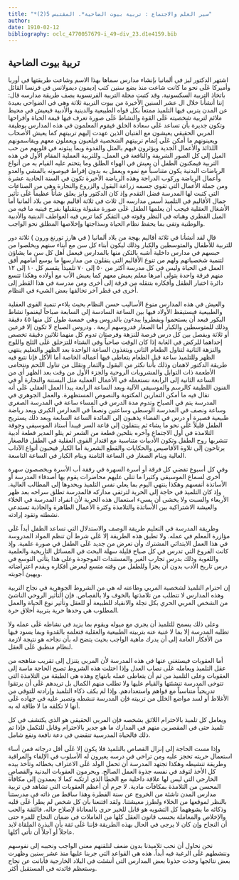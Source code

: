 ```yaml
---
title: "*سير العلم والاجتماع : تربية بيوت الضاحية*. المقتبس 5(2)"
author: 
date: 1910-02-12
bibliography: oclc_4770057679-i_49-div_23.d1e4159.bib
---
```




##  تربية بيوت الضاحية 


 اشتهر  الدكتور ليز  في ألمانيا بإنشاء مدارس سماها بهذا الاسم وشاعت طريقتها في أوربا وأميركا عَلَى نحو ما كانت شاعت منذ بضع سنين كتب إديمون ديمولانس في فرنسا القائل باتخاذ التربية السكسونية. وقد  كتبت مجلة التربية الفرنسوية يصف طريقة مدارسه  قال: إننا أنشأنا خلال ال  عشر  السنين الأخيرة من بيوت التربية  ثلاثة  وهي في الضواحي بعيدة عن المدن يتربى فيها التلميذ ممتعاً بكل قواه الطبيعية والدينية والأدبية فيعيش في محيط ملائم لتربية شخصيته عَلَى القوة والنشاط عَلَى صورة تعرف فيها قيمة الحياة وأفراحها وتكون جديرة بأن تساعد عَلَى سعادة الخلق فيقوم المعلمون في هذه المدارس بوظيفة المربي الحقيقي يعيشون مع الفتيان الذين عهدت إليهم تربيتهم كما يعيش الأصحاب ويعينونهم ما أمكن عَلَى إتمام تربيتهم الشخصية فيلعبون ويعملون معهم ويقاسمونهم اللذائذ والأعمال الجدية ويؤثرون فيهم بالمثل والقدوة وبما يبثونه في قلوبهم من حب الميل إلى كل الصور الشريفة والنافعة في العمل. وللتربية العملية المقام الأول في هذه   التربية فيمكنون الطفل أن يعيش في الهواء الطلق وما يتحتم عليه القيام به من أنواع الرياضات البدنية يكون متناسباً مع نموه ويعمل به بدون إفراط فيوصونه بالمشي والعدو وأعمال الرياضة وركوب الدراجة وهذه الرياضة الأخيرة تكون في السنة الحادية  عشرة  ومن جملة   الأعمال التي تقوي جسمه زراعة البقول والزروع والنجارة وهي من الصناعات التي كتبت لها المدرسة فضل التقدم وإذ كان الدكتور وايز يعلق شأناً عظيماً عَلَى تأثير جمال الأقاليم في التلميذ أسس مدارسه ال  ثلاث  في  ثلاثة  أقاليم بهجة من بلاد ألمانيا أما الأشغال العقلية فيجب أن يعلمها الطفل عَلَى صورة مقبولة ويتقبلها بفرح فينبه ما فيه من الميل الفطري وهباته في النظر وقوته في التفكر كما تربي فيه العواطف الدينية والأدبية والوطنية وتفي بما يحفظ نظام الحياة وسذاجتها وإخلاصها المطلق نحو الواجب. 

 قال لقد أنشأنا في  ثلاثة  أقاليم بهجة من بلاد ألمانيا ( في هارز تورنغ ورون ) ثلاثة  دور للتربية للأطفال والمتوسطين والكبار وذلك ليكون أبناء كل سن مع أبناء سنهم ويخلصوا من حبسهم في مدارس داخلية أشبه بالثكن منها بالمدارس فيعمل أهل كل سن ما يشاؤن لتنمية شخصياتهم ولهم من تنوع الأقاليم التي ينقلون من مدارسها ما يوسع أمامهم أفق العمل في الحياة وليس في كل مدرسة أكثر من  ٥٠  إلى  ٧٠  تلميذاً يقسم كل  ١٠  إلى  ١٢  منهم فرقة واحدة يتولى أمرها معلم يعيش معهم كما يعيش الأب مع أولاده وهكذا تتسع دائرة اختبار الطفل وأفكاره بتنقله من فرقة إلى أخرى ومن مدرسة في هذا القطر إلى أخرى في قطر آخر تخالفها بعض الشيء في النظام. 

 والعيش في هذه المدارس منوع الأساليب حسن النظام بحيث يلاءم تنمية القوى العقلية والطبيعية فيستيقظ الأولاد فيها بين الساعة السادسة إلى السابعة صباحاً ليغنموا نشاط البكور فبعد أن يستحموا ويفطروا يبدءون بالدروس وهي  خمسة  طول كل منها  ٤٥  دقيقة وذلك للمتوسطين والكبار أما الصغار فدروسهم  أربعة  . ودروس الصباح لا تكون إلا فرعين أو  ثلاثة  ويفصل بين كل درس فرصة للنزهة وفرصتان تدوم كل منهما  ثلاثين  دقيقة تخصص إحداهما للركض في الغابة إذا كان الوقت صاحياً وفي الشتاء للتزحلق عَلَى الثلج واللوج والنزهة الثانية لتناول الطعام الثاني ويتغذون الساعة الواحدة بعد الظهر والتعليم ينتهي الظهر وللتلميذ ساعة قبل الطعام يتعاطى فيها أعماله الخاصة أما الأكل فإنا نتبع فيه طريقة الدكتور لاهمان وذلك بأننا نكثر من البقول   والثمار ونقلل من تناول اللحم ونتحامى الأطعمة ذات التوابل والمشروبات الروحية والجزء الأول من وقت بعد الظهر أي من الساعة الثانية إلى الرابعة نستعمله في الأعمال العملية مثل البستنة والنجارة أو في الفنون   اللطيفة كالرسم والموسيقى الآلية وبعد الساعة الرابعة يبدأ العمل العقلي عَلَى أنه تقال فيه ما أمكن التمارين المكتوبة والنصوص المستظهرة. والعمل الجوهري في المدرسة يتم في الصباح وتدوم مدة الدرس في المساء ساعة في المدرسة الصغرى وساعة ونصف في المدرسة الوسطى وساعتين ونصفاً في المدارس الكبرى وبعد رياضة طبيعية قصيرة أو درس في الفضاء يذهبون إلى المائدة الساعة السابعة وبعد ذلك يستريح الطفل قليلاً عَلَى نحو ما يشاء ثم ينتقلون إلى قاعة السر فيبدأ أستاذ الموسيقى وجوقة التلامذة في أول الاجتماع وآخره بتلحين قطعة من الشعر ثم يتلو المدير قطعة أدبية تتشربها روح الطفل وتكون الأدبيات متناسبة مع اقتدار القوى العقلية في الطفل فالصغار يرتاحون إلى تلاوة الأقاصيص والحكايات والقطع الشعرية أما الكبار فيحبون أنواع الآداب العالية وينام الصغار في الساعة الثامنة وينام الكبار في الساعة التاسعة. 

 وفي كل أسبوع تقضي كل فرقة أو أسرة السهرة في رفقة أب الأسرة ويخصصون سهرة أخرى لسماع الموسيقى وكثيرا ما تتلى عليهم محاضرات يقوم بها أصدقاء المدرسة أو الأساتذة أنفسهم وهكذا ينتهي اليوم بما يعلي نفس التلميذ ويحدوها إلى المطالب العالية. وإذ كان التلميذ في حاجة إلى الحرية لترتقي مداركه فالمدرسة تطلق سراحه بعد ظهر الأربعاء والسبت ولا يخشى أن يسيء استعمال هذه الحرية لأن انفراد المدرسة في الخلاء والعيشة الاشتراكية بين الأساتذة والتلامذة وكثرة الأعمال الطاهرة والجاذبة تستدعي نشطته وتقود إرادته. 

 وطريقة المدرسة في التعليم طريقة الوصف والاستدلال التي تساعد الطفل أبداً عَلَى مؤازرة المعلم في عمله. ولا تطبق هذه الطريقة إلا عَلَى شرط أن تنظم المواد المدروسة في هذا العمل الابتدائي المشترك وأن تعرض من جديد عَلَى الطفل في صورة علمية. وإذ كانت الفروع التي تدرس في كل صباح قليلة سهلة البحث في المسائل التاريخية والعلمية واللغوية وذلك بدرس تجارب الغير والمستندات الموجودة وعلى هذا يتأتى التوسع في درس تاريخ الأدب بدون أن يجزأ وللطفل من وقته متسع ليعرض أفكاره ويقدم اعتراضاته ويهيئ أجوبته. 
 
 إن احترام التلميذ لشخصية المربي وطاعته له هي من الشروط الجوهرية في نجاح التربية   وهذه المدارس لا تتطلب من تلامذتها بالخوف ولا بالقصاص. فإن التأثير الروحي الناشئ من الشخص المربي الحري بكل تجلة والانقياد للطبيعة أو للعقل وتأثير نوع الحياة والعمل المطلوب هي وحدها حرية بتربية أخلاق حرة. 

 وعلى ذلك يسمح للتلميذ أن يجري مع ميوله ويقوم بما يزيد في نشاطه عَلَى عمله ولا تطلبه المدرسة إلا بما لا غنية عنه بتربيته الطبيعية والعقلية فتعلمه بالقدوة وبما يسود فيها من الأفكار العامة إلى أن يدرك ماهية الواجب بحيث يتضح له بأن نجاحه هو نتيجة لازمة لنظام منطبق عَلَى العقل. 

 أما العقوبات فيستغنى عنها في هذه المدرسة لأن المربي يتنزل إلى تقريب مناهجه من عقل التلميذ ويعامله عَلَى نصاب العدل وإذا اختلت هذه الشروط تصبح الحاجة ماسة إلى العقوبات وعلى التلميذ من ثم أن يتعاطى عمله بابتهاج وهذه هي الطبقة من التلامذة التي تتوخى المدرسة تنشئتها والقيام عليها ولا تطلب منهم الكمال بل تريدهم عَلَى أن يرتقوا تدريجياً متناسباً مع قواهم واستعدادهم. وإذا لم يكف ذكاء التلميذ وإرادته للتوقي من الأغلاط أو لسد مواضع الخلل من تربيته فإن المدرسة تنشطه وتصبر عليه في جهاده عَلَى أنها لا تكلفه ما لا طاقة له به. 

 ويعامل كل تلميذ بالاحترام اللائق بشخصه فإن المربي الحقيقي هو الذي يكتشف في كل تلميذ حتى في المقصرين منهم في المدارك ما هو جدير بالاحترام وقابل للتكمل فإذا تم ذلك فالحياة المدرسية تنقضي في دعة نافعة ونفع شامل. 

 وإذا مست الحاجة إلى إنزال القصاص بالتلميذ فلا يكون إلا عَلَى أقل درجاته فمن أساء استعمال حريته تحجز عليه ومن تراخى في درسه يغيرون له الأسلوب في الإلقاء والمراقبة وطريقة تنشيطه وهكذا تجتهد المدرسة أن تحمل الولد عَلَى الاعتراف بخطائه وتأخذ بيده كل الأخذ لتوقد في نفسه جذوة العمل الصالح. ويحرمون العقوبات البدنية والقصاص الخارجي التي ليس لها علاقة داخلية مع الخطأ الذي ارتكبه كما لا يعمدون إلى مكافأة المحسن من التلامذة بمكافآت مادية. لا جرم أن أعظم العقوبات التي تشاهد في تربية مدارس المدن ناشئة من الخروج عن سنة الفطرة وهذا ساقط من ذاته في مدرستنا بالنظر لموقعها من الخلاء ولطرز معيشتنا.   ولقد اقتنعنا بأن كل شخص لم يطرأ عَلَى قلبه وذكائه ما يشوههما كل التشويه هو   قابل للخير حري بالمعاناة لإصلاح حاله. فالثقة والحب والإخلاص والمعاملة بحسب قانون العقل كلها من العاملات في ضمان النجاح للمرء حتى أن النجاح وإن كان لا يرجى في الحال بهذه الطريقة فإننا عَلَى ثقة بأن البذرة الملقاة لابد عاجلاً أو آجلاً أن تأتي أكلها. 

 نحن نحاول أن نحب تلاميذنا بدون ضعف لنلقنهم معنى الواجب ونحببه إلى نفوسهم وننشطهم عَلَى الرغبة فيه أبداً. هذه هي القواعد التي جرينا عليها منذ  عشر  سنين وظهرت بعض نتائجها وحذت حذونا بعض المدارس التي أنشئت في البلاد الخارجية فأبانت عن نجاح وستعظم فائدته في المستقبل أكثر. 
